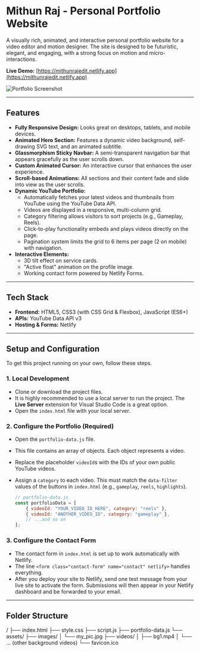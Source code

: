 # Mithun Raj - Personal Portfolio Website

A visually rich, animated, and interactive personal portfolio website for a video editor and motion designer. The site is designed to be futuristic, elegant, and engaging, with a strong focus on motion and micro-interactions.

**Live Demo:** [https://mithunrajedit.netlify.app](https://mithunrajedit.netlify.app)

![Portfolio Screenshot](https://mithunrajmr.netlify.app/assets/images/Screenshot.png) 

---

## Features

-   **Fully Responsive Design:** Looks great on desktops, tablets, and mobile devices.
-   **Animated Hero Section:** Features a dynamic video background, self-drawing SVG text, and an animated subtitle.
-   **Glassmorphism Sticky Navbar:** A semi-transparent navigation bar that appears gracefully as the user scrolls down.
-   **Custom Animated Cursor:** An interactive cursor that enhances the user experience.
-   **Scroll-based Animations:** All sections and their content fade and slide into view as the user scrolls.
-   **Dynamic YouTube Portfolio:**
    -   Automatically fetches your latest videos and thumbnails from YouTube using the YouTube Data API.
    -   Videos are displayed in a responsive, multi-column grid.
    -   Category filtering allows visitors to sort projects (e.g., Gameplay, Reels).
    -   Click-to-play functionality embeds and plays videos directly on the page.
    -   Pagination system limits the grid to 6 items per page (2 on mobile) with navigation.
-   **Interactive Elements:**
    -   3D tilt effect on service cards.
    -   "Active float" animation on the profile image.
    -   Working contact form powered by Netlify Forms.

---

## Tech Stack

-   **Frontend:** HTML5, CSS3 (with CSS Grid & Flexbox), JavaScript (ES6+)
-   **APIs:** YouTube Data API v3
-   **Hosting & Forms:** Netlify

---

## Setup and Configuration

To get this project running on your own, follow these steps.

### 1. Local Development

-   Clone or download the project files.
-   It is highly recommended to use a local server to run the project. The **Live Server** extension for Visual Studio Code is a great option.
-   Open the `index.html` file with your local server.

### 2. Configure the Portfolio (Required)

-   Open the `portfolio-data.js` file.
-   This file contains an array of objects. Each object represents a video.
-   Replace the placeholder `videoId`s with the IDs of your own public YouTube videos.
-   Assign a `category` to each video. This must match the `data-filter` values of the buttons in `index.html` (e.g., `gameplay`, `reels`, `highlights`).

    ```javascript
    // portfolio-data.js
    const portfolioData = [
        { videoId: "YOUR_VIDEO_ID_HERE", category: "reels" },
        { videoId: "ANOTHER_VIDEO_ID", category: "gameplay" },
        // ...and so on
    ];
    ```

### 3. Configure the Contact Form

-   The contact form in `index.html` is set up to work automatically with Netlify.
-   The line `<form class="contact-form" name="contact" netlify>` handles everything.
-   After you deploy your site to Netlify, send one test message from your live site to activate the form. Submissions will then appear in your Netlify dashboard and be forwarded to your email.

---

## Folder Structure
/
├── index.html
├── style.css
├── script.js
├── portfolio-data.js
└── assets/
├── images/
│   └── my_pic.jpg
├── videos/
│   ├── bg1.mp4
│   └── ... (other background videos)
└── favicon.ico